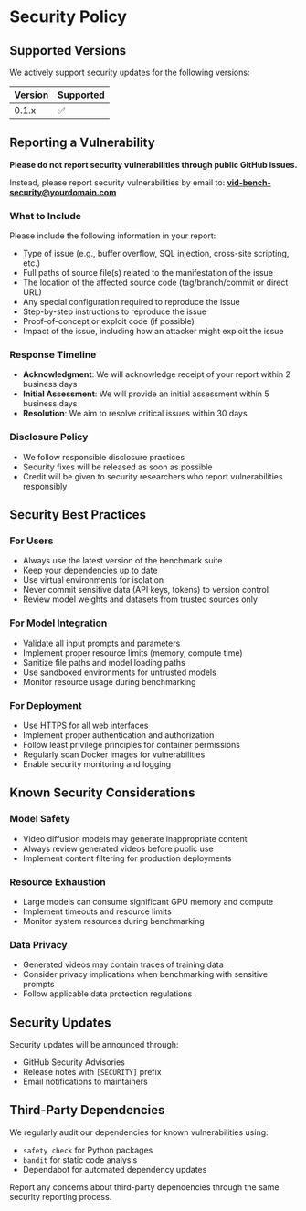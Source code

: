 # Security Policy

## Supported Versions

We actively support security updates for the following versions:

| Version | Supported          |
| ------- | ------------------ |
| 0.1.x   | :white_check_mark: |

## Reporting a Vulnerability

**Please do not report security vulnerabilities through public GitHub issues.**

Instead, please report security vulnerabilities by email to: **vid-bench-security@yourdomain.com**

### What to Include

Please include the following information in your report:

- Type of issue (e.g., buffer overflow, SQL injection, cross-site scripting, etc.)
- Full paths of source file(s) related to the manifestation of the issue
- The location of the affected source code (tag/branch/commit or direct URL)
- Any special configuration required to reproduce the issue
- Step-by-step instructions to reproduce the issue
- Proof-of-concept or exploit code (if possible)
- Impact of the issue, including how an attacker might exploit the issue

### Response Timeline

- **Acknowledgment**: We will acknowledge receipt of your report within 2 business days
- **Initial Assessment**: We will provide an initial assessment within 5 business days
- **Resolution**: We aim to resolve critical issues within 30 days

### Disclosure Policy

- We follow responsible disclosure practices
- Security fixes will be released as soon as possible
- Credit will be given to security researchers who report vulnerabilities responsibly

## Security Best Practices

### For Users

- Always use the latest version of the benchmark suite
- Keep your dependencies up to date
- Use virtual environments for isolation
- Never commit sensitive data (API keys, tokens) to version control
- Review model weights and datasets from trusted sources only

### For Model Integration

- Validate all input prompts and parameters
- Implement proper resource limits (memory, compute time)
- Sanitize file paths and model loading paths
- Use sandboxed environments for untrusted models
- Monitor resource usage during benchmarking

### For Deployment

- Use HTTPS for all web interfaces
- Implement proper authentication and authorization
- Follow least privilege principles for container permissions
- Regularly scan Docker images for vulnerabilities
- Enable security monitoring and logging

## Known Security Considerations

### Model Safety

- Video diffusion models may generate inappropriate content
- Always review generated videos before public use
- Implement content filtering for production deployments

### Resource Exhaustion

- Large models can consume significant GPU memory and compute
- Implement timeouts and resource limits
- Monitor system resources during benchmarking

### Data Privacy

- Generated videos may contain traces of training data
- Consider privacy implications when benchmarking with sensitive prompts
- Follow applicable data protection regulations

## Security Updates

Security updates will be announced through:

- GitHub Security Advisories
- Release notes with `[SECURITY]` prefix
- Email notifications to maintainers

## Third-Party Dependencies

We regularly audit our dependencies for known vulnerabilities using:

- `safety check` for Python packages
- `bandit` for static code analysis
- Dependabot for automated dependency updates

Report any concerns about third-party dependencies through the same security reporting process.